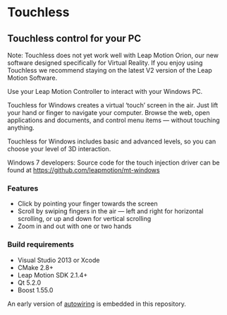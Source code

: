 # Touchless

## Touchless control for your PC

Note: Touchless does not yet work well with Leap Motion Orion, our new software designed specifically for Virtual Reality. If you enjoy using Touchless we recommend staying on the latest V2 version of the Leap Motion Software.

Use your Leap Motion Controller to interact with your Windows PC.

Touchless for Windows creates a virtual ‘touch’ screen in the air. Just lift your hand or finger to navigate your computer. Browse the web, open applications and documents, and control menu items — without touching anything.

Touchless for Windows includes basic and advanced levels, so you can choose your level of 3D interaction.

Windows 7 developers: Source code for the touch injection driver can be found at https://github.com/leapmotion/mt-windows

### Features

  - Click by pointing your finger towards the screen
  - Scroll by swiping fingers in the air — left and right for horizontal scrolling, or up and down for vertical scrolling
  - Zoom in and out with one or two hands

### Build requirements

  - Visual Studio 2013 or Xcode
  - CMake 2.8+
  - Leap Motion SDK 2.1.4+
  - Qt 5.2.0
  - Boost 1.55.0

An early version of [autowiring](https://github.com/leapmotion/autowiring) is embedded in this repository.
